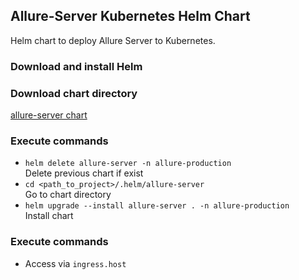 Allure-Server Kubernetes Helm Chart
---

Helm chart to deploy Allure Server to Kubernetes.

### Download and install Helm

### Download chart directory

[allure-server chart](../allure-server)

### Execute commands

- `helm delete allure-server -n allure-production`  
  Delete previous chart if exist
- `cd <path_to_project>/.helm/allure-server`  
  Go to chart directory
- `helm upgrade --install allure-server . -n allure-production`  
  Install chart

### Execute commands

- Access via `ingress.host`